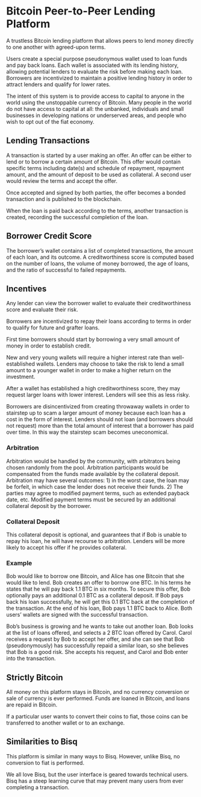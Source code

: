 # Bitcoin Peer-to-Peer Lending Platform

A trustless Bitcoin lending platform that allows peers to lend money directly to one another with agreed-upon terms. 

Users create a special purpose pseudonymous wallet used to loan funds and pay back loans. Each wallet is associated with its lending history, allowing potential lenders to evaluate the risk before making each loan. Borrowers are incentivized to maintain a positive lending history in order to attract lenders and qualify for lower rates. 

The intent of this system is to provide access to capital to anyone in the world using the unstoppable currency of Bitcoin. Many people in the world do not have access to capital at all: the unbanked, individuals and small businesses in developing nations or underserved areas, and people who wish to opt out of the fiat economy. 

## Lending Transactions

A transaction is started by a user making an offer. An offer can be either to lend or to borrow a certain amount of Bitcoin. This offer would contain specific terms including date(s) and schedule of repayment, repayment amount, and the amount of deposit to be used as collateral. A second user would review the terms and accept the offer. 

Once accepted and signed by both parties, the offer becomes a bonded transaction and is published to the blockchain. 

When the loan is paid back according to the terms, another transaction is created, recording the successful completion of the loan. 

## Borrower Credit Score

The borrower’s wallet contains a list of completed transactions, the amount of each loan, and its outcome. A creditworthiness score is computed based on the number of loans, the volume of money borrowed, the age of loans, and the ratio of successful to failed repayments. 

## Incentives

Any lender can view the borrower wallet to evaluate their creditworthiness score and evaluate their risk. 

Borrowers are incentivized to repay their loans according to terms in order to qualify for future and grafter loans. 

First time borrowers should start by borrowing a very small amount of money in order to establish credit.

New and very young wallets will require a higher interest rate than well-established wallets. Lenders may choose to take the risk to lend a small amount to a younger wallet in order to make a higher return on the investment. 

After a wallet has established a high creditworthiness score, they may request larger loans with lower interest. Lenders will see this as less risky.

Borrowers are disincentivized from creating throwaway wallets in order to stairstep up to scam a larger amount of money because each loan has a cost in the form of interest. Lenders should not loan (and borrowers should not request) more than the total amount of interest that a borrower has paid over time. In this way the stairstep scam becomes uneconomical. 

### Arbitration
Arbitration would be handled by the community, with arbitrators being chosen randomly from the pool. Arbitration participants would be compensated from the funds made available by the collateral deposit. Arbitration may have several outcomes: 1) in the worst case, the loan may be forfeit, in which case the lender does not receive their funds. 2) The parties may agree to modified payment terms, such as extended payback date, etc. Modified payment terms must be secured by an additional collateral deposit by the borrower. 

### Collateral Deposit
This collateral deposit is optional, and guarantees that if Bob is unable to repay his loan, he will have recourse to arbitration. Lenders will be more likely to accept his offer if he provides collateral. 

### Example 
Bob would like to borrow one Bitcoin, and Alice has one Bitcoin that she would like to lend. Bob creates an offer to borrow one BTC. In his terms he states that he will pay back 1.1 BTC in six months. To secure this offer, Bob optionally pays an additional 0.1 BTC as a collateral deposit. If Bob pays back his loan successfully, he will get this 0.1 BTC back at the completion of the transaction. At the end of his loan, Bob pays 1.1 BTC back to Alice. Both users’ wallets are signed with the successful transaction. 

Bob’s business is growing and he wants to take out another loan. Bob looks at the list of loans offered, and selects a 2 BTC loan offered by Carol. Carol receives a request by Bob to accept her offer, and she can see that Bob (pseudonymously) has successfully repaid a similar loan, so she believes that Bob is a good risk. She accepts his request, and Carol and Bob enter into the transaction. 

## Strictly Bitcoin

All money on this platform stays in Bitcoin, and no currency conversion or sale of currency is ever performed. Funds are loaned in Bitcoin, and loans are repaid in Bitcoin. 

If a particular user wants to convert their coins to fiat, those coins can be transferred to another wallet or to an exchange. 

## Similarities to Bisq

This platform is similar in many ways to Bisq. However, unlike Bisq, no conversion to fiat is performed. 

We all love Bisq, but the user interface is geared towards technical users. Bisq has a steep learning curve that may prevent many users from ever completing a transaction. 
